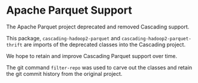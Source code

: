 # Apache Parquet Support

The Apache Parquet project deprecated and removed Cascading support. 

This package, `cascading-hadoop2-parquet` and `cascading-hadoop2-parquet-thrift` are imports of the deprecated classes
into the Cascading project. 

We hope to retain and improve Cascading Parquet support over time.

The git command `filter-repo` was used to carve out the classes and retain the git commit history from the 
original project.